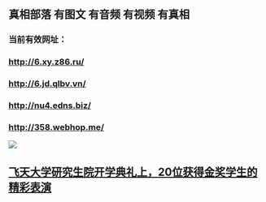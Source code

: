 ## 真相部落  有图文 有音频 有视频 有真相<br>
### 当前有效网址：<br>
### http://6.xy.z86.ru/<br>
### http://6.jd.qlbv.vn/<br>
### http://nu4.edns.biz/<br>
### http://358.webhop.me/<br>


<a href="http://6.jd.qlbv.vn/zx/" target="_blank"><img src="http://6.jd.qlbv.vn/pic/2016/11/p7829911a215010452.jpg">

                                   
</a>

## [飞天大学研究生院开学典礼上，20位获得金奖学生的精彩表演](http://6.jd.qlbv.vn/zx/)
